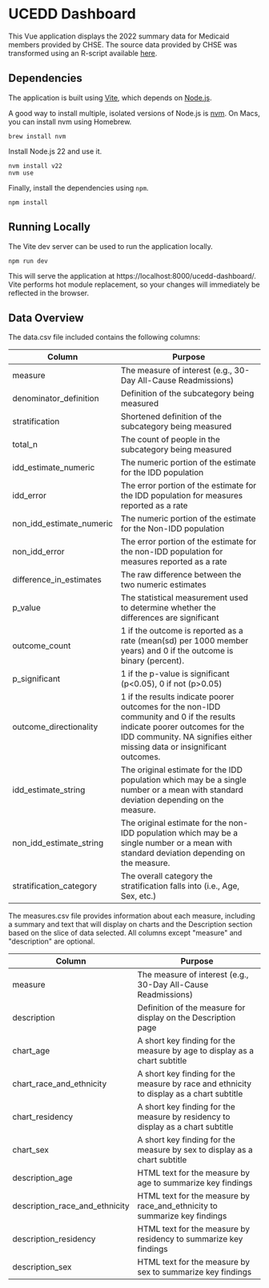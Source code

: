 # UCEDD Dashboard

This Vue application displays the 2022 summary data for Medicaid members provided by CHSE. The source data provided by CHSE was transformed using an R-script available [here](https://source.ohsu.edu/OCTRI-Apps/ucedd-data-transformation/tree/main).

## Dependencies

The application is built using [Vite](https://vite.dev/), which depends on [Node.js](https://nodejs.org/en).

A good way to install multiple, isolated versions of Node.js is [nvm](https://github.com/nvm-sh/nvm). On Macs, you can install nvm using Homebrew.

```
brew install nvm
```

Install Node.js 22 and use it.

```
nvm install v22
nvm use
```

Finally, install the dependencies using `npm`.

```
npm install
```

## Running Locally

The Vite dev server can be used to run the application locally.

```
npm run dev
```

This will serve the application at https://localhost:8000/ucedd-dashboard/. Vite performs hot module replacement, so your changes will immediately be reflected in the browser.

## Data Overview

The data.csv file included contains the following columns:

|Column|Purpose|
|------|-------|
|measure|The measure of interest (e.g., 30-Day All-Cause Readmissions)|
|denominator_definition|Definition of the subcategory being measured|
|stratification|Shortened definition of the subcategory being measured|
|total_n|The count of people in the subcategory being measured|
|idd_estimate_numeric|The numeric portion of the estimate for the IDD population|
|idd_error|The error portion of the estimate for the IDD population for measures reported as a rate|
|non_idd_estimate_numeric|The numeric portion of the estimate for the Non-IDD population|
|non_idd_error|The error portion of the estimate for the non-IDD population for measures reported as a rate|
|difference_in_estimates|The raw difference between the two numeric estimates|
|p_value|The statistical measurement used to determine whether the differences are significant|
|outcome_count|1 if the outcome is reported as a rate (mean(sd) per 1000 member years) and 0 if the outcome is binary (percent).|
|p_significant|1 if the p-value is significant (p<0.05), 0 if not (p>0.05)|
|outcome_directionality|1 if the results indicate poorer outcomes for the non-IDD community and 0 if the results indicate poorer outcomes for the IDD community. NA signifies either missing data or insignificant outcomes.|
|idd_estimate_string|The original estimate for the IDD population which may be a single number or a mean with standard deviation depending on the measure.|
|non_idd_estimate_string|The original estimate for the non-IDD population which may be a single number or a mean with standard deviation depending on the measure.|
|stratification_category|The overall category the stratification falls into (i.e., Age, Sex, etc.)|

The measures.csv file provides information about each measure, including a summary and text that will display on charts and the Description section based on the slice of data selected. All columns except "measure" and "description" are optional.

|Column|Purpose|
|------|-------|
|measure|The measure of interest (e.g., 30-Day All-Cause Readmissions)|
|description|Definition of the measure for display on the Description page|
|chart_age|A short key finding for the measure by age to display as a chart subtitle|
|chart_race_and_ethnicity|A short key finding for the measure by race and ethnicity to display as a chart subtitle|
|chart_residency|A short key finding for the measure by residency to display as a chart subtitle|
|chart_sex|A short key finding for the measure by sex to display as a chart subtitle|
|description_age|HTML text for the measure by age to summarize key findings|
|description_race_and_ethnicity|HTML text for the measure by race_and_ethnicity to summarize key findings|
|description_residency|HTML text for the measure by residency to summarize key findings|
|description_sex|HTML text for the measure by sex to summarize key findings|
